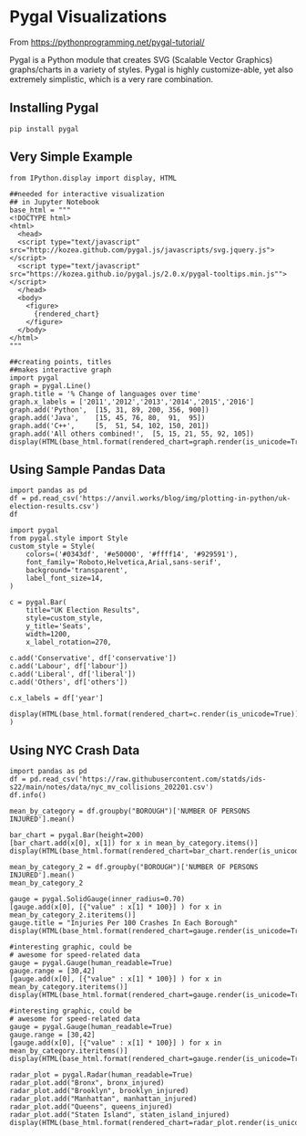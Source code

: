  # Pygal Visualizations
 From https://pythonprogramming.net/pygal-tutorial/

Pygal is a Python module that creates SVG
(Scalable Vector Graphics) graphs/charts in a variety of styles.
Pygal is highly customize-able, yet also extremely simplistic, 
which is a very rare combination.

## Installing Pygal
```{code cell} ipython3
pip install pygal
```

## Very Simple Example
```{code cell} ipython3
from IPython.display import display, HTML

##needed for interactive visualization
## in Jupyter Notebook
base_html = """
<!DOCTYPE html>
<html>
  <head>
  <script type="text/javascript" src="http://kozea.github.com/pygal.js/javascripts/svg.jquery.js"></script>
  <script type="text/javascript" src="https://kozea.github.io/pygal.js/2.0.x/pygal-tooltips.min.js""></script>
  </head>
  <body>
    <figure>
      {rendered_chart}
    </figure>
  </body>
</html>
"""

##creating points, titles
##makes interactive graph
import pygal
graph = pygal.Line()
graph.title = '% Change of languages over time'
graph.x_labels = ['2011','2012','2013','2014','2015','2016']
graph.add('Python',  [15, 31, 89, 200, 356, 900])
graph.add('Java',    [15, 45, 76, 80,  91,  95])
graph.add('C++',     [5,  51, 54, 102, 150, 201])
graph.add('All others combined!',  [5, 15, 21, 55, 92, 105])
display(HTML(base_html.format(rendered_chart=graph.render(is_unicode=True))))
```

## Using Sample Pandas Data
``` {code cell} ipython3
import pandas as pd
df = pd.read_csv('https://anvil.works/blog/img/plotting-in-python/uk-election-results.csv')
df
```
```{code cell} ipython3
import pygal
from pygal.style import Style
custom_style = Style(
    colors=('#0343df', '#e50000', '#ffff14', '#929591'),
    font_family='Roboto,Helvetica,Arial,sans-serif',
    background='transparent',
    label_font_size=14,
)

c = pygal.Bar(
    title="UK Election Results",
    style=custom_style,
    y_title='Seats',
    width=1200,
    x_label_rotation=270,
    
c.add('Conservative', df['conservative'])
c.add('Labour', df['labour'])
c.add('Liberal', df['liberal'])
c.add('Others', df['others'])

c.x_labels = df['year']

display(HTML(base_html.format(rendered_chart=c.render(is_unicode=True))))
)
```

## Using NYC Crash Data

``` {code cell} ipython3
import pandas as pd
df = pd.read_csv('https://raw.githubusercontent.com/statds/ids-s22/main/notes/data/nyc_mv_collisions_202201.csv')
df.info()
```
```{code cell}
mean_by_category = df.groupby("BOROUGH")['NUMBER OF PERSONS INJURED'].mean()

bar_chart = pygal.Bar(height=200)
[bar_chart.add(x[0], x[1]) for x in mean_by_category.items()]
display(HTML(base_html.format(rendered_chart=bar_chart.render(is_unicode=True))))

mean_by_category_2 = df.groupby("BOROUGH")['NUMBER OF PERSONS INJURED'].mean()
mean_by_category_2

gauge = pygal.SolidGauge(inner_radius=0.70)
[gauge.add(x[0], [{"value" : x[1] * 100}] ) for x in mean_by_category_2.iteritems()]
gauge.title = "Injuries Per 100 Crashes In Each Borough"
display(HTML(base_html.format(rendered_chart=gauge.render(is_unicode=True))))

#interesting graphic, could be
# awesome for speed-related data
gauge = pygal.Gauge(human_readable=True)
gauge.range = [30,42]
[gauge.add(x[0], [{"value" : x[1] * 100}] ) for x in mean_by_category.iteritems()]
display(HTML(base_html.format(rendered_chart=gauge.render(is_unicode=True))))
```

```{code cell} ipython3
#interesting graphic, could be
# awesome for speed-related data
gauge = pygal.Gauge(human_readable=True)
gauge.range = [30,42]
[gauge.add(x[0], [{"value" : x[1] * 100}] ) for x in mean_by_category.iteritems()]
display(HTML(base_html.format(rendered_chart=gauge.render(is_unicode=True))))
```

```{code cell} ipython3
radar_plot = pygal.Radar(human_readable=True)
radar_plot.add("Bronx", bronx_injured)
radar_plot.add("Brooklyn", brooklyn_injured)
radar_plot.add("Manhattan", manhattan_injured)
radar_plot.add("Queens", queens_injured)
radar_plot.add("Staten Island", staten_island_injured)
display(HTML(base_html.format(rendered_chart=radar_plot.render(is_unicode=True))))
```
